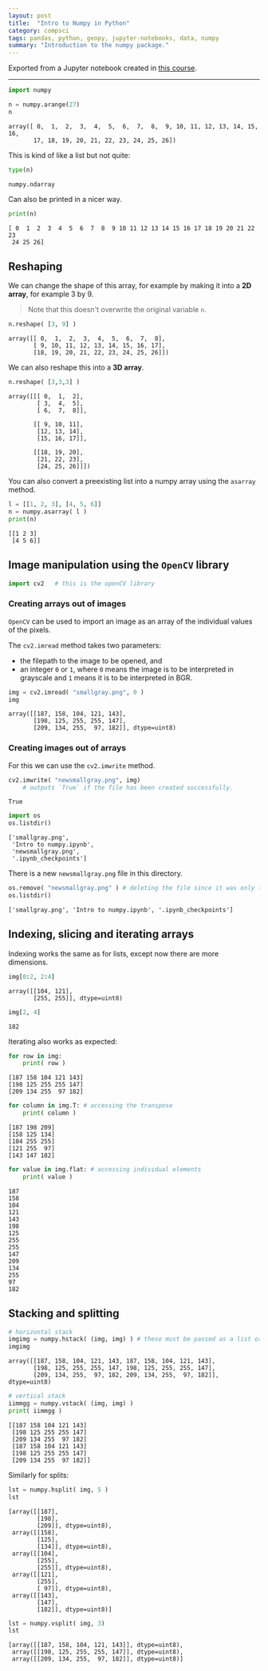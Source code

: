 ```yaml
---
layout: post
title:  "Intro to Numpy in Python"
category: compsci
tags: pandas, python, geopy, jupyter-notebooks, data, numpy
summary: "Introduction to the numpy package."
---
```


Exported from a Jupyter notebook created in [this course](https://www.udemy.com/course/the-python-mega-course).

---

```python
import numpy
```


```python
n = numpy.arange(27)
n
```




    array([ 0,  1,  2,  3,  4,  5,  6,  7,  8,  9, 10, 11, 12, 13, 14, 15, 16,
           17, 18, 19, 20, 21, 22, 23, 24, 25, 26])



This is kind of like a list but not quite:


```python
type(n)
```




    numpy.ndarray



Can also be printed in a nicer way.


```python
print(n)
```

    [ 0  1  2  3  4  5  6  7  8  9 10 11 12 13 14 15 16 17 18 19 20 21 22 23
     24 25 26]


## Reshaping

We can change the shape of this array, for example by making it into a __2D array__, for example 3 by 9.

> Note that this doesn't overwrite the original variable `n`.


```python
n.reshape( [3, 9] )
```




    array([[ 0,  1,  2,  3,  4,  5,  6,  7,  8],
           [ 9, 10, 11, 12, 13, 14, 15, 16, 17],
           [18, 19, 20, 21, 22, 23, 24, 25, 26]])



We can also reshape this into a __3D array__.


```python
n.reshape( [3,3,3] )
```




    array([[[ 0,  1,  2],
            [ 3,  4,  5],
            [ 6,  7,  8]],

           [[ 9, 10, 11],
            [12, 13, 14],
            [15, 16, 17]],

           [[18, 19, 20],
            [21, 22, 23],
            [24, 25, 26]]])



You can also convert a preexisting list into a numpy array using the `asarray` method.


```python
l = [[1, 2, 3], [4, 5, 6]]
n = numpy.asarray( l )
print(n)
```

    [[1 2 3]
     [4 5 6]]


## Image manipulation using the `OpenCV` library


```python
import cv2   # this is the openCV library
```

### Creating arrays out of images
`OpenCV` can be used to import an image as an array of the individual values of the pixels.

The `cv2.imread` method takes two parameters:
- the filepath to the image to be opened, and
- an integer `0` or `1`, where `0` means the image is to be interpreted in grayscale and `1` means it is to be interpreted in BGR.


```python
img = cv2.imread( "smallgray.png", 0 )
img
```




    array([[187, 158, 104, 121, 143],
           [198, 125, 255, 255, 147],
           [209, 134, 255,  97, 182]], dtype=uint8)



### Creating images out of arrays
For this we can use the `cv2.imwrite` method.


```python
cv2.imwrite( "newsmallgray.png", img)
    # outputs `True` if the file has been created successfully.
```




    True




```python
import os
os.listdir()
```




    ['smallgray.png',
     'Intro to numpy.ipynb',
     'newsmallgray.png',
     '.ipynb_checkpoints']



There is a new `newsmallgray.png` file in this directory.


```python
os.remove( "newsmallgray.png" ) # deleting the file since it was only there for demonstration purposes
os.listdir()
```




    ['smallgray.png', 'Intro to numpy.ipynb', '.ipynb_checkpoints']



## Indexing, slicing and iterating arrays

Indexing works the same as for lists, except now there are more dimensions.


```python
img[0:2, 2:4]
```




    array([[104, 121],
           [255, 255]], dtype=uint8)




```python
img[2, 4]
```




    182



Iterating also works as expected:


```python
for row in img:
    print( row )
```

    [187 158 104 121 143]
    [198 125 255 255 147]
    [209 134 255  97 182]



```python
for column in img.T: # accessing the transpose
    print( column )
```

    [187 198 209]
    [158 125 134]
    [104 255 255]
    [121 255  97]
    [143 147 182]



```python
for value in img.flat: # accessing individual elements
    print( value )
```

    187
    158
    104
    121
    143
    198
    125
    255
    255
    147
    209
    134
    255
    97
    182


## Stacking and splitting


```python
# horizontal stack
imgimg = numpy.hstack( (img, img) ) # these must be passed as a list or tuple
imgimg
```




    array([[187, 158, 104, 121, 143, 187, 158, 104, 121, 143],
           [198, 125, 255, 255, 147, 198, 125, 255, 255, 147],
           [209, 134, 255,  97, 182, 209, 134, 255,  97, 182]], dtype=uint8)




```python
# vertical stack
iimmgg = numpy.vstack( (img, img) )
print( iimmgg )
```

    [[187 158 104 121 143]
     [198 125 255 255 147]
     [209 134 255  97 182]
     [187 158 104 121 143]
     [198 125 255 255 147]
     [209 134 255  97 182]]


Similarly for splits:


```python
lst = numpy.hsplit( img, 5 )
lst
```




    [array([[187],
            [198],
            [209]], dtype=uint8),
     array([[158],
            [125],
            [134]], dtype=uint8),
     array([[104],
            [255],
            [255]], dtype=uint8),
     array([[121],
            [255],
            [ 97]], dtype=uint8),
     array([[143],
            [147],
            [182]], dtype=uint8)]




```python
lst = numpy.vsplit( img, 3)
lst
```




    [array([[187, 158, 104, 121, 143]], dtype=uint8),
     array([[198, 125, 255, 255, 147]], dtype=uint8),
     array([[209, 134, 255,  97, 182]], dtype=uint8)]
